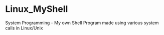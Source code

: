 # Linux_MyShell
System Programming - My own Shell Program made using various system calls in Linux/Unix
